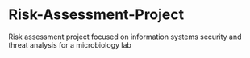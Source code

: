 # Risk-Assessment-Project
Risk assessment project focused on information systems security and threat analysis for a microbiology lab
